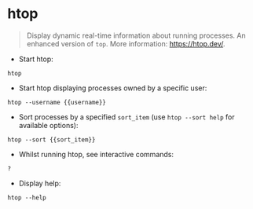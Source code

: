 # htop

> Display dynamic real-time information about running processes. An enhanced version of `top`.
> More information: <https://htop.dev/>.

- Start htop:

`htop`

- Start htop displaying processes owned by a specific user:

`htop --username {{username}}`

- Sort processes by a specified `sort_item` (use `htop --sort help` for available options):

`htop --sort {{sort_item}}`

- Whilst running htop, see interactive commands:

`?`

- Display help:

`htop --help`
